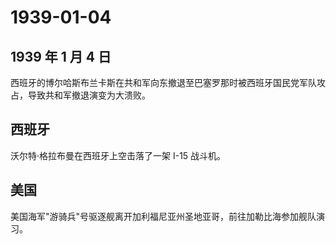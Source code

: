 # 1939-01-04

## 1939 年 1 月 4 日

西班牙的博尔哈斯布兰卡斯在共和军向东撤退至巴塞罗那时被西班牙国民党军队攻占，导致共和军撤退演变为大溃败。

## 西班牙

沃尔特·格拉布曼在西班牙上空击落了一架 I-15 战斗机。

## 美国

美国海军"游骑兵"号驱逐舰离开加利福尼亚州圣地亚哥，前往加勒比海参加舰队演习。

